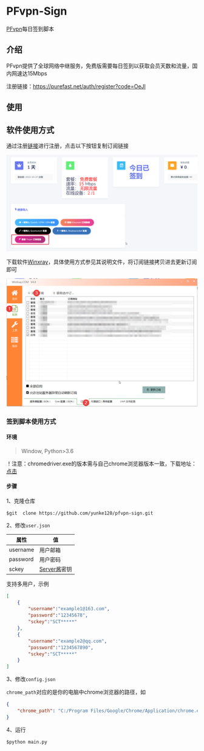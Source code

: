 # PFvpn-Sign

[PFvpn](https://purefast.net/)每日签到脚本

## 介绍

PFvpn提供了全球网络中继服务，免费版需要每日签到以获取会员天数和流量，国内网速达15Mbps

注册链接：https://purefast.net/auth/register?code=OeJl

## 使用

## 软件使用方式

通过注册[链接](https://purefast.net/auth/register?code=OeJl)进行注册，点击以下按钮复制订阅链接

![image-20221026182104326](figures/image-20221026182104326.png)

下载软件[Winxray](https://github.com/TheMRLL/WinXray.git)，具体使用方式参见其说明文件，将订阅链接拷贝进去更新订阅即可

![image-20221026182500357](figures/image-20221026182500357.png)

### 签到脚本使用方式

#### 环境

> Window, Python>3.6

！注意：chromedriver.exe的版本需与自己chrome浏览器版本一致，下载地址：[点击](https://registry.npmmirror.com/binary.html?path=chromedriver/)

#### 步骤

1、克隆仓库

```
$git  clone https://github.com/yunke120/pfvpn-sign.git
```

2、修改`user.json`

| 属性     | 值                                    |
| -------- | ------------------------------------- |
| username | 用户邮箱                              |
| password | 用户密码                              |
| sckey    | [Server酱](https://sct.ftqq.com/)密钥 |

支持多用户，示例

```json
[
    {
        "username":"example1@163.com",
        "password":"12345678",
        "sckey":"SCT*****"
    },
    {
        "username":"example2@qq.com",
        "password":"1234567890",
        "sckey":"SCT*****"
    }
]
```

3、修改`config.json`

`chrome_path`对应的是你的电脑中chrome浏览器的路径，如

```json
{
    "chrome_path": "C:/Program Files/Google/Chrome/Application/chrome.exe"
}
```

4、运行

```
$python main.py
```

